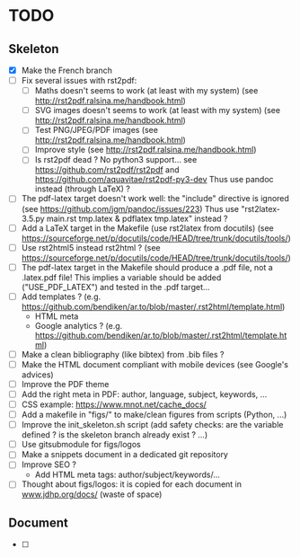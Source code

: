 # TODO

## Skeleton

- [x] Make the French branch
- [ ] Fix several issues with rst2pdf:
    - [ ] Maths doesn't seems to work (at least with my system)
          (see http://rst2pdf.ralsina.me/handbook.html)
    - [ ] SVG images doesn't seems to work (at least with my system)
          (see http://rst2pdf.ralsina.me/handbook.html)
    - [ ] Test PNG/JPEG/PDF images
          (see http://rst2pdf.ralsina.me/handbook.html)
    - [ ] Improve style (see http://rst2pdf.ralsina.me/handbook.html)
    - [ ] Is rst2pdf dead ? No python3 support... see
          https://github.com/rst2pdf/rst2pdf and
          https://github.com/aquavitae/rst2pdf-py3-dev
          Thus use pandoc instead (through LaTeX) ?
- [ ] The pdf-latex target doesn't work well: the "include" directive is
      ignored (see https://github.com/jgm/pandoc/issues/223)
      Thus use "rst2latex-3.5.py main.rst tmp.latex & pdflatex tmp.latex"
      instead ?
- [ ] Add a LaTeX target in the Makefile (use rst2latex from docutils)
      (see https://sourceforge.net/p/docutils/code/HEAD/tree/trunk/docutils/tools/)
- [ ] Use rst2html5 instead rst2html ?
      (see https://sourceforge.net/p/docutils/code/HEAD/tree/trunk/docutils/tools/)
- [ ] The pdf-latex target in the Makefile should produce a .pdf file, not a
      .latex.pdf file! This implies a variable should be added
      ("USE_PDF_LATEX") and tested in the .pdf target...
- [ ] Add templates ? (e.g.
      https://github.com/bendiken/ar.to/blob/master/.rst2html/template.html)
    - HTML meta
    - Google analytics ? (e.g.
      https://github.com/bendiken/ar.to/blob/master/.rst2html/template.html)
- [ ] Make a clean bibliography (like bibtex) from .bib files ?
- [ ] Make the HTML document compliant with mobile devices (see Google's
      advices)
- [ ] Improve the PDF theme
- [ ] Add the right meta in PDF: author, language, subject, keywords, ...
- [ ] CSS example: https://www.mnot.net/cache_docs/
- [ ] Add a makefile in "figs/" to make/clean figures from scripts (Python,
      ...)
- [ ] Improve the init_skeleton.sh script (add safety checks: are the variable
      defined ? is the skeleton branch already exist ? ...)
- [ ] Use gitsubmodule for figs/logos
- [ ] Make a snippets document in a dedicated git repository
- [ ] Improve SEO ?
    - Add HTML meta tags: author/subject/keywords/...
- [ ] Thought about figs/logos: it is copied for each document in
      www.jdhp.org/docs/ (waste of space)

## Document

- [ ] 
